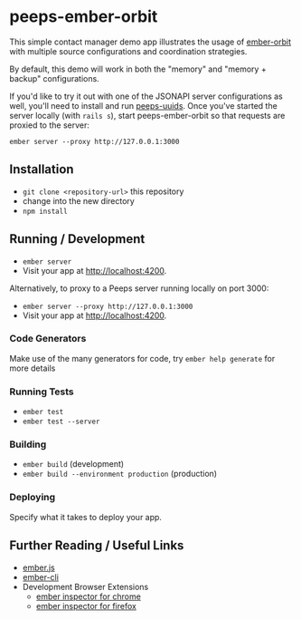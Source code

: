 # peeps-ember-orbit

This simple contact manager demo app illustrates the usage of
[ember-orbit](https://github.com/orbitjs/ember-orbit) with multiple
source configurations and coordination strategies.

By default, this demo will work in both the "memory" and "memory + backup"
configurations.

If you'd like to try it out with one of the JSONAPI server configurations as
well, you'll need to install and run
[peeps-uuids](https://github.com/cerebris/peeps-uuids). Once you've started the
server locally (with `rails s`), start peeps-ember-orbit so that
requests are proxied to the server:

```
ember server --proxy http://127.0.0.1:3000
```

## Installation

* `git clone <repository-url>` this repository
* change into the new directory
* `npm install`

## Running / Development

* `ember server`
* Visit your app at [http://localhost:4200](http://localhost:4200).

Alternatively, to proxy to a Peeps server running locally on port 3000:

* `ember server --proxy http://127.0.0.1:3000`
* Visit your app at [http://localhost:4200](http://localhost:4200).

### Code Generators

Make use of the many generators for code, try `ember help generate` for more details

### Running Tests

* `ember test`
* `ember test --server`

### Building

* `ember build` (development)
* `ember build --environment production` (production)

### Deploying

Specify what it takes to deploy your app.

## Further Reading / Useful Links

* [ember.js](http://emberjs.com/)
* [ember-cli](http://ember-cli.com/)
* Development Browser Extensions
  * [ember inspector for chrome](https://chrome.google.com/webstore/detail/ember-inspector/bmdblncegkenkacieihfhpjfppoconhi)
  * [ember inspector for firefox](https://addons.mozilla.org/en-US/firefox/addon/ember-inspector/)
